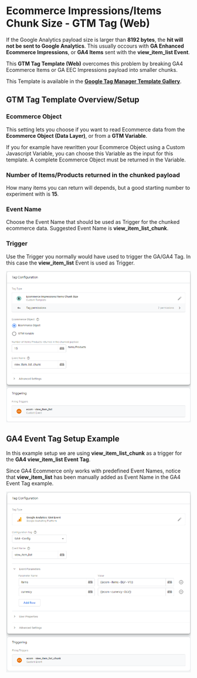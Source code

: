 # Ecommerce Impressions/Items Chunk Size - GTM Tag (Web)
If the Google Analytics payload size is larger than **8192 bytes**, the **hit will not be sent to Google Analytics**. This usually occours with **GA Enhanced Ecommerce Impressions**, or **GA4 Items** sent with the **view_item_list Event**.

This **GTM Tag Template (Web)** overcomes this problem by breaking GA4 Ecommerce Items or GA EEC Impressions payload into smaller chunks.

This Template is available in the [**Google Tag Manager Template Gallery**](https://tagmanager.google.com/gallery/#/owners/gtm-templates-knowit-experience/templates/gtm-ecom-impressions-items-chunk-size-tag).

## GTM Tag Template Overview/Setup
### Ecommerce Object
This setting lets you choose if you want to read Ecommerce data from the **Ecommerce Object (Data Layer)**, or from a **GTM Variable**.

If you for example have rewritten your Ecommerce Object using a Custom Javascript Variable, you can choose this Variable as the input for this template. A complete Ecommerce Object must be returned in the Variable.

### Number of Items/Products returned in the chunked payload
How many items you can return will depends, but a good starting number to experiment with is **15**.

### Event Name
Choose the Event Name that should be used as Trigger for the chunked ecommerce data.
Suggested Event Name is **view_item_list_chunk**.

### Trigger
Use the Trigger you normally would have used to trigger the GA/GA4 Tag. In this case the **view_item_list** Event is used as Trigger.

![Ecommerce Impressions/Items Chunk Size Tag](https://github.com/gtm-templates-knowit-experience/gtm-ecom-impressions-items-chunk-size-tag/blob/main/images/ecom-impressions-items-chunk-size-tag-template.png)

## GA4 Event Tag Setup Example
In this example setup we are using **view_item_list_chunk** as a trigger for the **GA4 view_item_list Event Tag**.

Since GA4 Ecommerce only works with predefined Event Names, notice that **view_item_list** has been manually added as Event Name in the GA4 Event Tag example.

![GA4 Event Tag Setup Example](https://github.com/gtm-templates-knowit-experience/gtm-ecom-impressions-items-chunk-size-tag/blob/main/images/ga4-view_item_list_tag-example-setup.png)
